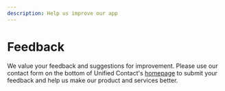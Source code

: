 ```yaml
---
description: Help us improve our app
---
```


# Feedback

We value your feedback and suggestions for improvement. Please use our contact form on the bottom of Unified Contact's [homepage](https://www.glueckkanja-gab.com/en/products/unified-contacts) to submit your feedback and help us make our product and services better.
